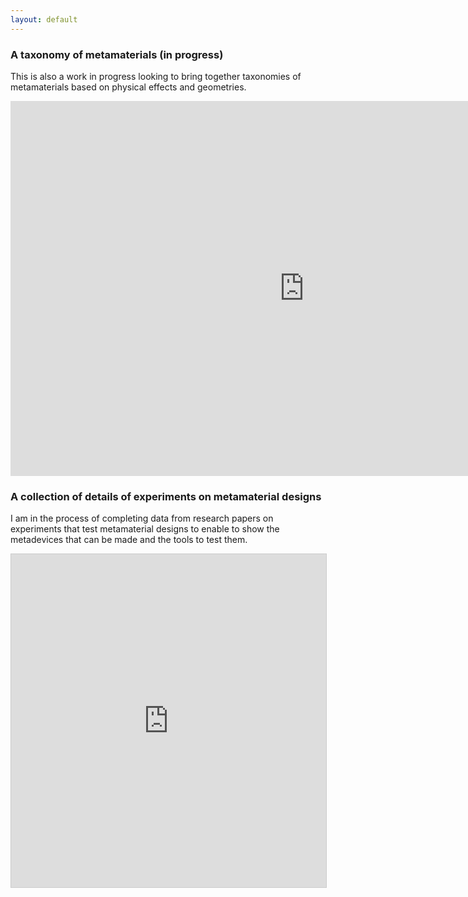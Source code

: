 ```yaml
---
layout: default
---
```



### A taxonomy of metamaterials (in progress)

This is also a work in progress looking to bring together taxonomies of metamaterials based on physical effects and geometries.

<iframe
  src="https://embed.kumu.io/6825075ec137d3c33b229bcb12321379"
  width="940" height="600" frameborder="0"></iframe>


  ### A collection of details of experiments on metamaterial designs

  I am in the process of completing data from research papers on experiments that test metamaterial designs to enable to show the metadevices that can be made and the tools to test them.

  <iframe class="airtable-embed" src="https://airtable.com/embed/shr8y8TN7JjYMJomL?backgroundColor=red&viewControls=on" frameborder="0" onmousewheel="" width="100%" height="533" style="background: transparent; border: 1px solid #ccc;"></iframe>
